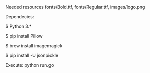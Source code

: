 
Needed resources fonts/Bold.ttf, fonts/Regular.ttf, images/logo.png

Dependecies:

  $ Python 3.*

  $ pip install Pillow

  $ brew install imagemagick

  $ pip install -U jsonpickle


Execute: python run.go
